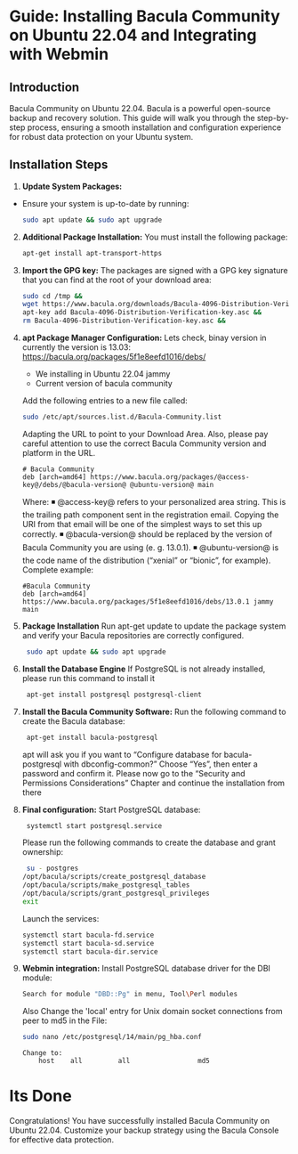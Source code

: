 # Guide: Installing Bacula Community on Ubuntu 22.04 and Integrating with Webmin


## Introduction

Bacula Community on Ubuntu 22.04. Bacula is a powerful open-source backup and recovery solution. This guide will walk you through the step-by-step process, ensuring a smooth installation and configuration experience for robust data protection on your Ubuntu system.

## Installation Steps

1. **Update System Packages:**
  - Ensure your system is up-to-date by running:
     ```bash
     sudo apt update && sudo apt upgrade
     ```
2. **Additional Package Installation:**
   You must install the following package:
     ```bash
     apt-get install apt-transport-https
     ```
3. **Import the GPG key:**
   The packages are signed with a GPG key signature that you can find at the root of
your download area:
    ```bash
    sudo cd /tmp &&
    wget https://www.bacula.org/downloads/Bacula-4096-Distribution-Verification-key.asc &&
    apt-key add Bacula-4096-Distribution-Verification-key.asc &&
    rm Bacula-4096-Distribution-Verification-key.asc &&
    ```
4. **apt Package Manager Configuration:**
    Lets check, binay version in currently the version is 13.03:
    https://bacula.org/packages/5f1e8eefd1016/debs/
     - We installing in Ubuntu 22.04 jammy
     - Current version of bacula community
   
    Add the following entries to a new file called:
    ```bash
    sudo /etc/apt/sources.list.d/Bacula-Community.list
    ```

    Adapting the URL to point to your Download Area. Also, please pay careful attention
    to use the correct Bacula Community version and platform in the URL.
    ```
    # Bacula Community
    deb [arch=amd64] https://www.bacula.org/packages/@access-key@/debs/@bacula-version@ @ubuntu-version@ main
    ``` 
      Where:
      ◾ @access-key@ refers to your personalized area string. This is the trailing
      path component sent in the registration email. Copying the URI from that
      email will be one of the simplest ways to set this up correctly.
      ◾ @bacula-version@ should be replaced by the version of Bacula Community
      you are using (e. g. 13.0.1).
      ◾ @ubuntu-version@ is the code name of the distribution (“xenial” or “bionic”,
      for example).
    Complete example:
   
    ```
    #Bacula Community
    deb [arch=amd64] https://www.bacula.org/packages/5f1e8eefd1016/debs/13.0.1 jammy main
    ```
   
5. **Package Installation**
   Run apt-get update to update the package system and verify your Bacula repositories are correctly configured.
    ```bash
     sudo apt update && sudo apt upgrade
    ```
     
6. **Install the Database Engine**
   If PostgreSQL is not already installed, please run this command to install it
    ```bash
     apt-get install postgresql postgresql-client
    ```

8. **Install the Bacula Community Software:**
    Run the following command to create the Bacula database:
    ```bash
     apt-get install bacula-postgresql
    ```
    apt will ask you if you want to “Configure database for bacula-postgresql with
    dbconfig-common?” Choose “Yes”, then enter a password and confirm it.
    Please now go to the “Security and Permissions Considerations” Chapter and
    continue the installation from there

9. **Final configuration:**
    Start PostgreSQL database:
    ```bash
     systemctl start postgresql.service
    ```
    Please run the following commands to create the database and grant ownership:
    ```bash
     su - postgres
    /opt/bacula/scripts/create_postgresql_database
    /opt/bacula/scripts/make_postgresql_tables
    /opt/bacula/scripts/grant_postgresql_privileges
    exit
    ```
    Launch the services:
    ```bash
    systemctl start bacula-fd.service
    systemctl start bacula-sd.service
    systemctl start bacula-dir.service
    ```

10. **Webmin integration:**
    Install PostgreSQL database driver for the DBI module:
    ```bash
    Search for module "DBD::Pg" in menu, Tool\Perl modules
    ```
    
    Also Change the 'local' entry for Unix domain socket connections from peer to md5 in the File:
    ```bash
    sudo nano /etc/postgresql/14/main/pg_hba.conf
    ```
    ```
    Change to:
        host    all         all                 md5
    ```
    


# Its Done
Congratulations! You have successfully installed Bacula Community on Ubuntu 22.04. Customize your backup strategy using the Bacula Console for effective data protection.
